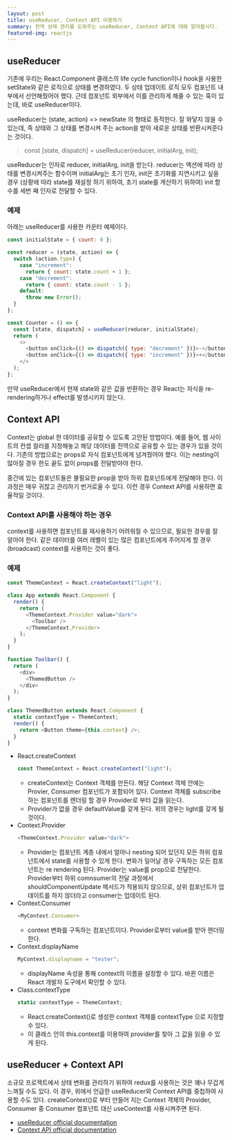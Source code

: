 ```yaml
---
layout: post
title: useReducer, Context API 이용하기
summary: 전역 상태 관리를 도와주는 useReducer, Context API에 대해 알아봅시다.
featured-img: reactjs
---
```


## useReducer

기존에 우리는 React.Component 클래스의 life cycle function이나 hook을 사용한 setState와 같은 로직으로 상태를 변경하였다. 두 상태 업데이트 로직 모두 컴포넌트 내부에서 선언해줬어야 했다. 근데 컴포넌트 외부에서 이를 관리하게 해줄 수 있는 훅이 있는데, 바로 useReducer이다.

useReducer는 (state, action) => newState 의 형태로 동작한다.
잘 와닿지 않을 수 있는데, 즉 상태와 그 상태를 변경시켜 주는 action을 받아 새로운 상태를 반환시켜준다는 것이다.

> const [state, dispatch] = useReducer(reducer, initialArg, init);

useReducer는 인자로 reducer, initialArg, init을 받는다.
reducer는 액션에 따라 상태를 변경시켜주는 함수이며 initialArg는 초기 인자, init은 초기화를 지연시키고 싶을 경우 (상황에 따라 state를 재설정 하기 위하여, 초기 state를 계산하기 위하여) init 함수를 세번 째 인자로 전달할 수 있다.

### 예제

아래는 useReducer를 사용한 카운터 예제이다.

```js
const initialState = { count: 0 };

const reducer = (state, action) => {
  switch (action.type) {
    case "increment":
      return { count: state.count + 1 };
    case "decrement":
      return { count: state.count - 1 };
    default:
      throw new Error();
  }
};

const Counter = () => {
  const [state, dispatch] = useReducer(reducer, initialState);
  return (
    <>
      <button onClick={() => dispatch({ type: "decrement" })}>-</button>
      <button onClick={() => dispatch({ type: "increment" })}>+</button>
    </>
  );
};
```

만약 useReducer에서 현재 state와 같은 값을 반환하는 경우 React는 자식을 re-rendering하거나 effect를 발생시키지 않는다.

## Context API

Context는 global 한 데이터를 공유할 수 있도록 고안된 방법이다.
예를 들어, 웹 사이트의 컨셉 컬러를 지정해놓고 해당 데이터를 전역으로 공유할 수 있는 경우가 있을 것이다.
기존의 방법으로는 props로 자식 컴포넌트에게 넘겨줬어야 했다.
이는 nesting이 많아질 경우 한도 끝도 없이 props를 전달받아야 한다.

중간에 있는 컴포넌트들은 불필요한 prop을 받아 하위 컴포넌트에게 전달해야 한다.
이 과정은 매우 귀찮고 관리하기 번거로울 수 있다. 이런 경우 Context API를 사용하면 효율적일 것이다.

### Context API를 사용해야 하는 경우

context를 사용하면 컴포넌트를 재사용하기 어려워질 수 있으므로, 필요한 경우를 잘 알아야 한다.
같은 데이터를 여러 레벨이 있는 많은 컴포넌트에게 주어지게 할 경우 (broadcast) context를 사용하는 것이 좋다.

### 예제

```js
const ThemeContext = React.createContext("light");

class App extends React.Component {
  render() {
    return (
      <ThemeContext.Provider value="dark">
        <Toolbar />
      </ThemeContext.Provider>
    );
  }
}

function Toolbar() {
  return (
    <div>
      <ThemedButton />
    </div>
  );
}

class ThemedButton extends React.Component {
  static contextType = ThemeContext;
  render() {
    return <Button theme={this.context} />;
  }
}
```

- React.createContext
  ```js
  const ThemeContext = React.createContext("light");
  ```
  - createContext는 Context 객체를 만든다. 해당 Context 객체 안에는 Provier, Consumer 컴포넌트가 포함되어 있다. Context 객체를 subscribe하는 컴포넌트를 렌더링 할 경우 Provider로 부터 값을 읽는다.
  - Provider가 없을 경우 defaultValue를 갖게 된다. 위의 경우는 light를 갖게 될 것이다.
- Context.Provider
  ```js
  <ThemeContext.Provider value="dark">
  ```
  - Provider는 컴포넌트 계층 내에서 얼마나 nesting 되어 있던지 모든 하위 컴포넌트에서 state를 사용할 수 있게 한다. 변화가 일어날 경우 구독하는 모든 컴포넌트는 re rendering 된다. Provider는 value를 prop으로 전달한다. Provider부터 하위 comnsumer의 전달 과정에서 shouldComponentUpdate 메서드가 적용되지 않으므로, 상위 컴포넌트가 업데이트를 하지 않더라고 consumer는 업데이트 된다.
- Context.Consumer
  ```js
  <MyContext.Consumer>
  ```
  - context 변화를 구독하는 컴포넌트이다. Provider로부터 value를 받아 렌더링한다.
- Context.displayName
  ```js
  MyContext.displayname = "tester";
  ```
  - displayName 속성을 통해 context의 이름을 설정할 수 있다. 바뀐 이름은 React 개발자 도구에서 확인할 수 있다.
- Class.contextType
  ```js
  static contextType = ThemeContext;
  ```
  - React.createContext()로 생성한 context 객체를 contextType 으로 지정할 수 있다.
  - 이 클래스 안의 this.context를 이용하여 provider를 찾아 그 값을 읽을 수 있게 된다.

## useReducer + Context API

소규모 프로젝트에서 상태 변화를 관리하기 위하여 redux를 사용하는 것은 꽤나 무겁게 느껴질 수도 있다. 이 경우, 위에서 언급한 useReducer와 Context API를 중첩하여 사용할 수도 있다.
createContext()로 부터 만들어 지는 Context 객체의 Provider, Consumer 중 Consumer 컴포넌트 대신 useContext를 사용시켜주면 된다.

- [useReducer official documentation](https://reactjs.org/docs/hooks-reference.html#usereducer)
- [Context API official documentation](https://reactjs.org/docs/context.html)
